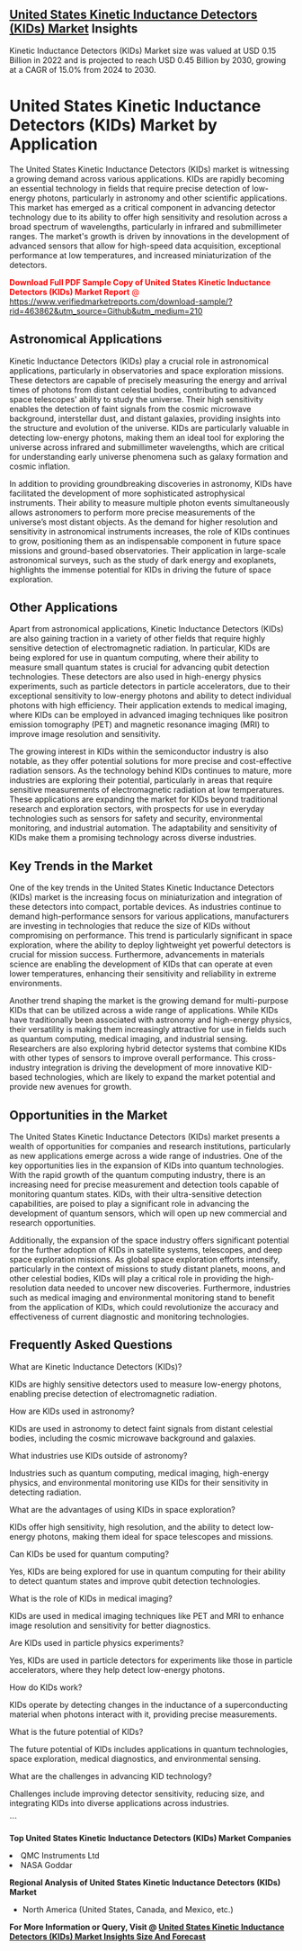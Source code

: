 <h2><a href="https://www.verifiedmarketreports.com/download-sample/?rid=463862&amp;utm_source=Github&amp;utm_medium=210" target="_blank">United States Kinetic Inductance Detectors (KIDs) Market</a> Insights</h2><p>Kinetic Inductance Detectors (KIDs) Market size was valued at USD 0.15 Billion in 2022 and is projected to reach USD 0.45 Billion by 2030, growing at a CAGR of 15.0% from 2024 to 2030.</p><p><h1>United States Kinetic Inductance Detectors (KIDs) Market by Application</h1><p>The United States Kinetic Inductance Detectors (KIDs) market is witnessing a growing demand across various applications. KIDs are rapidly becoming an essential technology in fields that require precise detection of low-energy photons, particularly in astronomy and other scientific applications. This market has emerged as a critical component in advancing detector technology due to its ability to offer high sensitivity and resolution across a broad spectrum of wavelengths, particularly in infrared and submillimeter ranges. The market's growth is driven by innovations in the development of advanced sensors that allow for high-speed data acquisition, exceptional performance at low temperatures, and increased miniaturization of the detectors.</p><p><p><span class=""><span style="color: #ff0000;"><strong>Download Full PDF Sample Copy of United States Kinetic Inductance Detectors (KIDs) Market Report</strong> @ </span><a href="https://www.verifiedmarketreports.com/download-sample/?rid=463862&amp;utm_source=Github&amp;utm_medium=210" target="_blank">https://www.verifiedmarketreports.com/download-sample/?rid=463862&amp;utm_source=Github&amp;utm_medium=210</a></span></p></p><h2>Astronomical Applications</h2><p>Kinetic Inductance Detectors (KIDs) play a crucial role in astronomical applications, particularly in observatories and space exploration missions. These detectors are capable of precisely measuring the energy and arrival times of photons from distant celestial bodies, contributing to advanced space telescopes' ability to study the universe. Their high sensitivity enables the detection of faint signals from the cosmic microwave background, interstellar dust, and distant galaxies, providing insights into the structure and evolution of the universe. KIDs are particularly valuable in detecting low-energy photons, making them an ideal tool for exploring the universe across infrared and submillimeter wavelengths, which are critical for understanding early universe phenomena such as galaxy formation and cosmic inflation.</p><p>In addition to providing groundbreaking discoveries in astronomy, KIDs have facilitated the development of more sophisticated astrophysical instruments. Their ability to measure multiple photon events simultaneously allows astronomers to perform more precise measurements of the universe’s most distant objects. As the demand for higher resolution and sensitivity in astronomical instruments increases, the role of KIDs continues to grow, positioning them as an indispensable component in future space missions and ground-based observatories. Their application in large-scale astronomical surveys, such as the study of dark energy and exoplanets, highlights the immense potential for KIDs in driving the future of space exploration.</p><h2>Other Applications</h2><p>Apart from astronomical applications, Kinetic Inductance Detectors (KIDs) are also gaining traction in a variety of other fields that require highly sensitive detection of electromagnetic radiation. In particular, KIDs are being explored for use in quantum computing, where their ability to measure small quantum states is crucial for advancing qubit detection technologies. These detectors are also used in high-energy physics experiments, such as particle detectors in particle accelerators, due to their exceptional sensitivity to low-energy photons and ability to detect individual photons with high efficiency. Their application extends to medical imaging, where KIDs can be employed in advanced imaging techniques like positron emission tomography (PET) and magnetic resonance imaging (MRI) to improve image resolution and sensitivity.</p><p>The growing interest in KIDs within the semiconductor industry is also notable, as they offer potential solutions for more precise and cost-effective radiation sensors. As the technology behind KIDs continues to mature, more industries are exploring their potential, particularly in areas that require sensitive measurements of electromagnetic radiation at low temperatures. These applications are expanding the market for KIDs beyond traditional research and exploration sectors, with prospects for use in everyday technologies such as sensors for safety and security, environmental monitoring, and industrial automation. The adaptability and sensitivity of KIDs make them a promising technology across diverse industries.</p><h2>Key Trends in the Market</h2><p>One of the key trends in the United States Kinetic Inductance Detectors (KIDs) market is the increasing focus on miniaturization and integration of these detectors into compact, portable devices. As industries continue to demand high-performance sensors for various applications, manufacturers are investing in technologies that reduce the size of KIDs without compromising on performance. This trend is particularly significant in space exploration, where the ability to deploy lightweight yet powerful detectors is crucial for mission success. Furthermore, advancements in materials science are enabling the development of KIDs that can operate at even lower temperatures, enhancing their sensitivity and reliability in extreme environments.</p><p>Another trend shaping the market is the growing demand for multi-purpose KIDs that can be utilized across a wide range of applications. While KIDs have traditionally been associated with astronomy and high-energy physics, their versatility is making them increasingly attractive for use in fields such as quantum computing, medical imaging, and industrial sensing. Researchers are also exploring hybrid detector systems that combine KIDs with other types of sensors to improve overall performance. This cross-industry integration is driving the development of more innovative KID-based technologies, which are likely to expand the market potential and provide new avenues for growth.</p><h2>Opportunities in the Market</h2><p>The United States Kinetic Inductance Detectors (KIDs) market presents a wealth of opportunities for companies and research institutions, particularly as new applications emerge across a wide range of industries. One of the key opportunities lies in the expansion of KIDs into quantum technologies. With the rapid growth of the quantum computing industry, there is an increasing need for precise measurement and detection tools capable of monitoring quantum states. KIDs, with their ultra-sensitive detection capabilities, are poised to play a significant role in advancing the development of quantum sensors, which will open up new commercial and research opportunities.</p><p>Additionally, the expansion of the space industry offers significant potential for the further adoption of KIDs in satellite systems, telescopes, and deep space exploration missions. As global space exploration efforts intensify, particularly in the context of missions to study distant planets, moons, and other celestial bodies, KIDs will play a critical role in providing the high-resolution data needed to uncover new discoveries. Furthermore, industries such as medical imaging and environmental monitoring stand to benefit from the application of KIDs, which could revolutionize the accuracy and effectiveness of current diagnostic and monitoring technologies.</p><h2>Frequently Asked Questions</h2><p>What are Kinetic Inductance Detectors (KIDs)?</p><p>KIDs are highly sensitive detectors used to measure low-energy photons, enabling precise detection of electromagnetic radiation.</p><p>How are KIDs used in astronomy?</p><p>KIDs are used in astronomy to detect faint signals from distant celestial bodies, including the cosmic microwave background and galaxies.</p><p>What industries use KIDs outside of astronomy?</p><p>Industries such as quantum computing, medical imaging, high-energy physics, and environmental monitoring use KIDs for their sensitivity in detecting radiation.</p><p>What are the advantages of using KIDs in space exploration?</p><p>KIDs offer high sensitivity, high resolution, and the ability to detect low-energy photons, making them ideal for space telescopes and missions.</p><p>Can KIDs be used for quantum computing?</p><p>Yes, KIDs are being explored for use in quantum computing for their ability to detect quantum states and improve qubit detection technologies.</p><p>What is the role of KIDs in medical imaging?</p><p>KIDs are used in medical imaging techniques like PET and MRI to enhance image resolution and sensitivity for better diagnostics.</p><p>Are KIDs used in particle physics experiments?</p><p>Yes, KIDs are used in particle detectors for experiments like those in particle accelerators, where they help detect low-energy photons.</p><p>How do KIDs work?</p><p>KIDs operate by detecting changes in the inductance of a superconducting material when photons interact with it, providing precise measurements.</p><p>What is the future potential of KIDs?</p><p>The future potential of KIDs includes applications in quantum technologies, space exploration, medical diagnostics, and environmental sensing.</p><p>What are the challenges in advancing KID technology?</p><p>Challenges include improving detector sensitivity, reducing size, and integrating KIDs into diverse applications across industries.</p>```</p><p><strong>Top United States Kinetic Inductance Detectors (KIDs) Market Companies</strong></p><div data-test-id=""><p><li>QMC Instruments Ltd</li><li> NASA Goddar</li></p><div><strong>Regional Analysis of&nbsp;United States Kinetic Inductance Detectors (KIDs) Market</strong></div><ul><li dir="ltr"><p dir="ltr">North America&nbsp;(United States, Canada, and Mexico, etc.)</p></li></ul><p><strong>For More Information or Query, Visit @&nbsp;</strong><strong><a href="https://www.verifiedmarketreports.com/product/kinetic-inductance-detectors-kids-market/?utm_source=Github&amp;utm_medium=210" target="_blank">United States Kinetic Inductance Detectors (KIDs) Market Insights Size And Forecast</a></strong></p></div>
